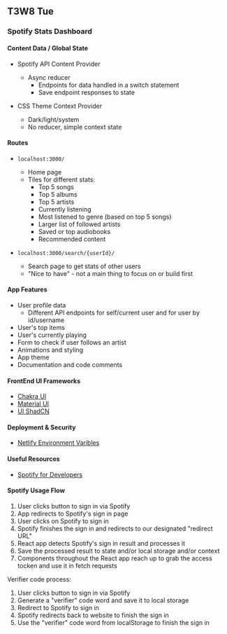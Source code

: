 ## T3W8 Tue

### Spotify Stats Dashboard 

#### Content Data / Global State
- Spotify API Content Provider
    - Async reducer
        - Endpoints for data handled in a switch statement
        - Save endpoint responses to state

- CSS Theme Context Provider
    - Dark/light/system
    - No reducer, simple context state

#### Routes
- `localhost:3000/`
    - Home page
    - Tiles for different stats:
        - Top 5 songs
        - Top 5 albums
        - Top 5 artists
        - Currently listening
        - Most listened to genre (based on top 5 songs)
        - Larger list of followed artists
        - Saved or top audiobooks
        - Recommended content

- `localhost:3000/search/{userId}/`
    - Search page to get stats of other users
    - "Nice to have" - not a main thing to focus on or build first

#### App Features
- User profile data
    - Different API endpoints for self/current user and for user by id/username
- User's top items
- User's currently playing
- Form to check if user follows an artist
- Animations and styling
- App theme
- Documentation and code comments

#### FrontEnd UI Frameworks 
- [Chakra UI](https://v2.chakra-ui.com/)
- [Material UI](https://mui.com/material-ui/)
- [UI ShadCN](https://ui.shadcn.com/)

#### Deployment & Security
- [Netlify Environment Varibles](https://docs.netlify.com/environment-variables/overview/)

#### Useful Resources
- [Spotify for Developers](https://developer.spotify.com/documentation/web-api)

#### Spotify Usage Flow
1. User clicks button to sign in via Spotify
2. App redirects to Spotify's sign in page
3. User clicks on Spotify to sign in
4. Spotify finishes the sign in and redirects to our designated "redirect URL"
5. React app detects Spotify's sign in result and processes it
6. Save the processed result to state and/or local storage and/or context
7. Components throughout the React app reach up to grab the access tocken and use it in fetch requests

Verifier code process:
1. User clicks button to sign in via Spotify
2. Generate a "verifier" code word and save it to local storage
3. Redirect to Spotify to sign in
4. Spotify redirects back to website to finish the sign in
5. Use the "verifier" code word from localStorage to finish the sign in